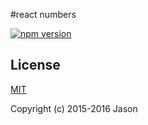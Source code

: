 #react numbers

[![npm version](https://badge.fury.io/js/react-numbers.svg)](https://badge.fury.io/js/react-numbers)

## License

[MIT](http://opensource.org/licenses/MIT)

Copyright (c) 2015-2016 Jason

